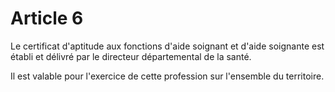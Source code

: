# Article 6

Le certificat d'aptitude aux fonctions d'aide soignant et d'aide soignante est établi et délivré par le directeur départemental de la santé.

Il est valable pour l'exercice de cette profession sur l'ensemble du territoire.
